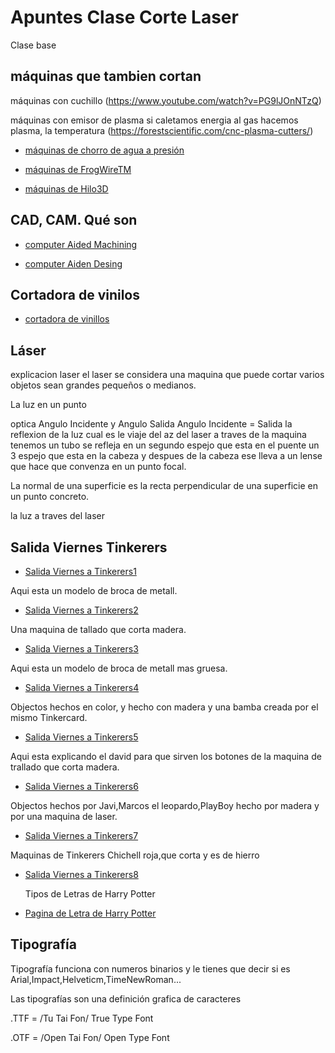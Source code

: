 # Apuntes Clase Corte Laser

Clase base

## máquinas que tambien cortan

máquinas con cuchillo (https://www.youtube.com/watch?v=PG9lJOnNTzQ)

máquinas con emisor de plasma si caletamos energia al gas hacemos plasma, la temperatura (https://forestscientific.com/cnc-plasma-cutters/)

* [máquinas de chorro de agua a presión](https://www.wazer.com/)

* [máquinas de FrogWireTM](https://www.frog3d.com/frogwire)

* [máquinas de Hilo3D](https://www.youtube.com/watch?v=CJbWYmMbHKI&list=TLGGEhzSwE6Ly4oxNTA0MjAyMQ)

## CAD, CAM. Qué son

* [computer Aided Machining]()

* [computer Aiden Desing]()

## Cortadora de vinilos

* [cortadora de vinillos]()

## Láser

explicacion laser el laser se considera una maquina que puede cortar varios objetos sean grandes pequeños o medianos.

La luz en un punto

optica Angulo Incidente y Angulo Salida Angulo Incidente = Salida
la reflexion de la luz
cual es le viaje del az del laser a traves de la maquina tenemos un tubo se refleja en un segundo espejo que esta en el puente un 3 espejo que esta en la cabeza y despues de la cabeza ese lleva a un lense que hace que convenza en un  punto focal.

La normal de una superficie es la recta perpendicular de una superficie en un punto concreto.

la luz a traves del laser

## Salida Viernes Tinkerers

* [Salida Viernes a Tinkerers1](https://raw.githubusercontent.com/XXDARKNIGHTXX/SOLDADURA-Y-DISE-O/main/WhatsApp%20Image%202021-04-19%20at%2009.19.27.jpeg)

Aqui esta un modelo de broca de metall.

* [Salida Viernes a Tinkerers2](https://raw.githubusercontent.com/XXDARKNIGHTXX/SOLDADURA-Y-DISE-O/main/WhatsApp%20Image%202021-04-19%20at%2009.19.09(1).jpeg)

Una maquina de tallado que corta madera.

* [Salida Viernes a Tinkerers3](https://raw.githubusercontent.com/XXDARKNIGHTXX/SOLDADURA-Y-DISE-O/main/WhatsApp%20Image%202021-04-19%20at%2009.19.09.jpeg)

Aqui esta un modelo de broca de metall mas gruesa.

* [Salida Viernes a Tinkerers4](https://raw.githubusercontent.com/XXDARKNIGHTXX/SOLDADURA-Y-DISE-O/main/WhatsApp%20Image%202021-04-19%20at%2009.19.08(3).jpeg)

Objectos hechos en color, y hecho con madera y una bamba creada por el mismo Tinkercard.

* [Salida Viernes a Tinkerers5](https://raw.githubusercontent.com/XXDARKNIGHTXX/SOLDADURA-Y-DISE-O/main/WhatsApp%20Image%202021-04-19%20at%2009.19.08(5).jpeg)

Aqui esta explicando el david para que sirven los botones de la maquina de trallado que corta madera.

* [Salida Viernes a Tinkerers6](https://raw.githubusercontent.com/XXDARKNIGHTXX/SOLDADURA-Y-DISE-O/main/WhatsApp%20Image%202021-04-19%20at%2009.19.08.jpeg) 

Objectos hechos por Javi,Marcos el leopardo,PlayBoy hecho por madera y por una maquina de laser.

* [Salida Viernes a Tinkerers7](https://raw.githubusercontent.com/XXDARKNIGHTXX/SOLDADURA-Y-DISE-O/main/WhatsApp%20Image%202021-04-19%20at%2009.19.08(4).jpeg)
 
 Maquinas de Tinkerers Chichell roja,que corta y es de hierro

* [Salida Viernes a Tinkerers8](https://raw.githubusercontent.com/XXDARKNIGHTXX/SOLDADURA-Y-DISE-O/main/WhatsApp%20Image%202021-04-19%20at%2009.19.08(4).jpeg)
   
   Tipos de Letras de Harry Potter

* [Pagina de Letra de Harry Potter](https://www.dafont.com/es/harry-p.font)

## Tipografía

Tipografía funciona con numeros binarios y le tienes que decir si es Arial,Impact,Helveticm,TimeNewRoman...

Las tipografías son una definición grafica de caracteres

.TTF = /Tu Tai Fon/ True Type Font

.OTF = /Open Tai Fon/ Open Type Font 

